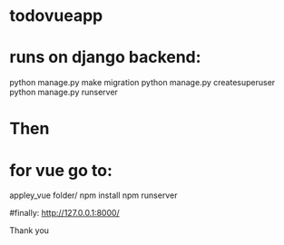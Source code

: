 # todovueapp
# runs on django backend:
  python manage.py make migration
  python manage.py createsuperuser
  python manage.py runserver


# Then
# for vue go to:
  appley_vue folder/
  npm install
  npm runserver
  
  
#finally:
  http://127.0.0.1:8000/
  
Thank you
